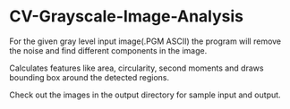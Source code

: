 # CV-Grayscale-Image-Analysis


For the given gray level input image(.PGM ASCII) the program will remove the noise and find different
components in the image. 

Calculates features like area, circularity, second moments and draws bounding box around the
detected regions. 


Check out the images in the output directory for sample input and output.
